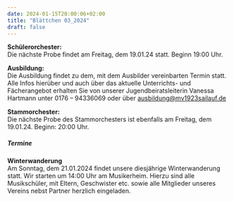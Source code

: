 ```yaml
---
date: 2024-01-15T20:00:06+02:00
title: "Blättchen 03_2024"
draft: false
---
```



**Schülerorchester:**  
Die nächste Probe findet am Freitag, dem 19.01.24 statt. Beginn 19:00 Uhr.


**Ausbildung:**  
Die Ausbildung findet zu dem, mit dem Ausbilder vereinbarten Termin statt.
Alle Infos hierüber und auch über das aktuelle Unterrichts- und Fächerangebot erhalten Sie von unserer Jugendbeiratsleiterin Vanessa Hartmann unter 0176 – 94336069 oder 
über ausbildung@mv1923sailauf.de


**Stammorchester:**  
Die nächste Probe des Stammorchesters ist ebenfalls am Freitag, dem 19.01.24. Beginn: 20:00 Uhr.


##### Termine  


**Winterwanderung**  
Am Sonntag, dem 21.01.2024 findet unsere diesjährige Winterwanderung statt. Wir starten um 14:00 Uhr am Musikerheim. Hierzu sind alle Musikschüler, mit Eltern, Geschwister etc. sowie alle Mitglieder unseres Vereins nebst Partner herzlich eingeladen.
